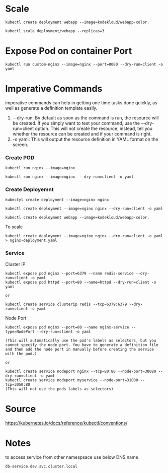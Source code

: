 # Scale 

```
kubectl create deployment webapp --image=kodekloud/webapp-color.

kubectl scale deployment/webapp --replicas=3
```

# Expose Pod on container Port

```
kubectl run custom-nginx --image=nginx --port=8080 --dry-run=client -o yaml
```
# Imperative Commands
 
 imperative commands can help in getting one time tasks done quickly, as well as generate a definition template easily.
 
 1. --dry-run: By default as soon as the command is run, the resource will be created. If you simply want to test your command, use the --dry-run=client option. This will not create the resource, instead, tell you whether the resource can be created and if your command is right.
 2. -o yaml: This will output the resource definition in YAML format on the screen.
 
 
 ### Create POD
 ```
 kubectl run nginx --image=nginx
 
 kubectl run nginx --image=nginx  --dry-run=client -o yaml
 ```
 
 ### Create Deployemnt
 ```
 kubectyl create deployment --image=nginx nginx
 
 kubectl create deployment --image=nginx nginx --dry-run=client -o yaml
 
 kubectl create deployment webapp --image=kodekloud/webapp-color.
  ```
 
 To scale
 ```
 kubectl create deployment --image=nginx nginx --dry-run=client -o yaml > nginx-deployment.yaml
 ```
 
 ### Service
 
 Cluster IP
 ```
 kubectl expose pod nginx --port=6379 --name redis-service --dry-run=client -o yaml
 kubectl expose pod httpd --port=80 --name=httpd --dry-run=client -o yaml
 
 or 
 
 kubectl create service clusterip redis --tcp=6379:6379 --dry-run=client -o yaml
 
 ```
 
 
 
 Node Port
 
 ```
 kubectl expose pod nginx --port=80 --name nginx-service --type=NodePort --dry-run=client -o yaml
 
 (This will automatically use the pod's labels as selectors, but you cannot specify the node port. You have to generate a definition file and then add the node port in manually before creating the service with the pod.)
 
 or
 
 kubectl create service nodeport nginx --tcp=80:80 --node-port=30080 --dry-run=client -o yaml
 kubectl create service nodeport myservice --node-port=31000 --tcp=3050:80
 (This will not use the pods labels as selectors)
 ```
 # Source
 https://kubernetes.io/docs/reference/kubectl/conventions/
 

# Notes

to access service from other namespsace use below DNS name 
```
db-service.dev.svc.cluster.local
```
